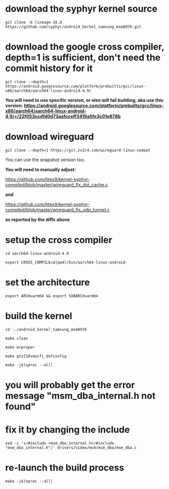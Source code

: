 # download the syphyr kernel source

```git clone -b lineage-16.0 https://github.com/syphyr/android_kernel_samsung_msm8976.git```

# download the google cross compiler, depth=1 is sufficient, don't need the commit history for it

```git clone --depth=1 https://android.googlesource.com/platform/prebuilts/gcc/linux-x86/aarch64/aarch64-linux-android-4.9/```

**You will need to use specific version, or else will fail building, aka use this version: https://android.googlesource.com/platform/prebuilts/gcc/linux-x86/aarch64/aarch64-linux-android-4.9/+/22f053ccdfd0d73aafcceff3419a5fe3c01e878b**

# download wireguard

```git clone --depth=1 https://git.zx2c4.com/wireguard-linux-compat```

You can use the snapshot version too.

**You will need to manually adjust:**

https://github.com/htes9/kernel-syphyr-compiled/blob/master/wireguard_fix_dst_cache.c

**and**

https://github.com/htes9/kernel-syphyr-compiled/blob/master/wireguard_fix_udp_tunnel.c

**as reported by the diffs above**

# setup the cross compiler
```cd aarch64-linux-android-4.9```

```export CROSS_COMPILE=$(pwd)/bin/aarch64-linux-android-```

# set the architecture

```export ARCH=arm64 && export SUBARCH=arm64```

# build the kernel

```cd ../android_kernel_samsung_msm8976```

```make clean```

```make mrproper```

```make gts210vewifi_defconfig```

```make -j$(nproc --all)```

# you will probably get the error message "msm_dba_internal.h not found"
# fix it by changing the include

```sed -i 's/#include <msm_dba_internal.h>/#include "msm_dba_internal.h"/' drivers/video/msm/msm_dba/msm_dba.c```

# re-launch the build process

```make -j$(nproc --all)```
